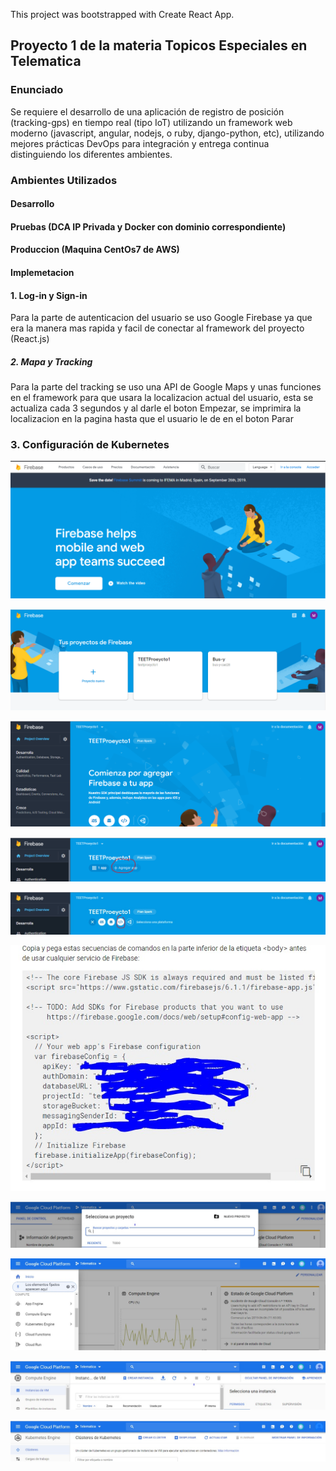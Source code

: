 This project was bootstrapped with Create React App.

## Proyecto 1 de la materia Topicos Especiales en Telematica

### Enunciado
Se requiere el desarrollo de una aplicación de registro de posición (tracking-gps) en tiempo real (tipo IoT) utilizando un framework web moderno (javascript, angular, nodejs, o ruby, django-python, etc), utilizando mejores prácticas DevOps para integración y entrega continua distinguiendo los diferentes ambientes.

### Ambientes Utilizados
#### Desarrollo
#### Pruebas (DCA IP Privada y Docker con dominio correspondiente)
#### Produccion (Maquina CentOs7 de AWS)
#### Implemetacion
#### 1. Log-in y Sign-in
Para la parte de autenticacion del usuario se uso Google Firebase ya que era la manera mas rapida y facil de conectar al framework del proyecto (React.js)

##### 2. Mapa y Tracking
Para la parte del tracking se uso una API de Google Maps y unas funciones en el framework para que usara la localizacion actual del usuario, esta se actualiza cada 3 segundos y al darle el boton Empezar, se imprimira la localizacion en la pagina hasta que el usuario le de en el boton Parar

### 3. Configuración de Kubernetes
![Input](misc/unknown.png)

![Input](misc/unknown2.png)

![Input](misc/unknown3.png)

![Input](misc/unknown4.png)

![Input](misc/unknown5.jpeg)

![Input](misc/unknown6.jpeg)

![Input](misc/unknown7.jpeg)

![Input](misc/unknown8.jpeg)

![Input](misc/unknown9.jpeg)

![Input](misc/unknown10.jpeg)
